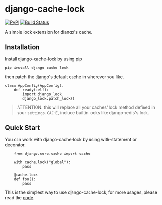 # django-cache-lock

[![PyPI](https://img.shields.io/pypi/v/django-cache-lock.svg)](https://pypi.org/project/django-cache-lock)
[![Build Status](https://travis-ci.org/Xavier-Lam/django-cache-lock.svg?branch=master)](https://travis-ci.org/Xavier-Lam/django-cache-lock)

A simple lock extension for django's cache.

## Installation
Install django-cache-lock by using pip

    pip install django-cache-lock

then patch the django's default cache in wherever you like.

    class AppConfig(AppConfig):
        def ready(self):
            import django_lock
            django_lock.patch_lock()

> ATTENTION: this will replace all your caches' lock method defined in your `settings.CACHE`, include builtin locks like django-redis's lock.

## Quick Start
You can work with django-cache-lock by using with-statement or decorator.

        from django.core.cache import cache

        with cache.lock("global"):
            pass

        @cache.lock
        def foo():
            pass

This is the simplest way to use django-cache-lock, for more usages, please read the [code](django_lock.py).